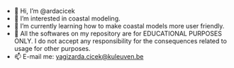 - 👋 Hi, I’m @ardacicek
- 👀 I’m interested in coastal modeling.
- 🌱 I’m currently learning how to make coastal models more user friendly.
- 💞️ All the softwares on my repository are for EDUCATIONAL PURPOSES ONLY. I do not accept any responsibility for the consequences related to usage for other purposes.
- 📫 E-mail me: yagizarda.cicek@kuleuven.be

<!---
ardacicek/ardacicek is a ✨ special ✨ repository because its `README.md` (this file) appears on your GitHub profile.
You can click the Preview link to take a look at your changes.
--->
